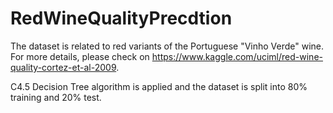 # RedWineQualityPrecdtion


The dataset is related to red variants of the Portuguese "Vinho Verde" wine. For more details, please check on https://www.kaggle.com/uciml/red-wine-quality-cortez-et-al-2009.

C4.5 Decision Tree algorithm is applied and the dataset is split into 80% training and 20% test.

